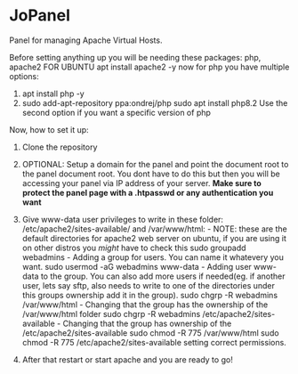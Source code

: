 # JoPanel
Panel for managing Apache Virtual Hosts.


Before setting anything up you will be needing these packages:
php, apache2
FOR UBUNTU
apt install apache2 -y
now for php you have multiple options:
1. apt install php -y
2. sudo add-apt-repository ppa:ondrej/php
   sudo apt install php8.2
Use the second option if you want a specific version of php

Now, how to set it up:
1. Clone the repository

2. OPTIONAL: Setup a domain for the panel and point the document root to the panel document root. You dont have to do this but then you will be accessing your panel via IP address of your server. **Make sure to protect the panel page with a .htpasswd or any authentication you want**

3. Give www-data user privileges to write in these folder: /etc/apache2/sites-available/ and /var/www/html: - NOTE: these are the default directories for apache2 web server on ubuntu, if you are using it on other distros you *might* have to check this
sudo groupadd webadmins - Adding a group for users. You can name it whatevery you want.
sudo usermod -aG webadmins www-data - Adding user www-data to the group. You can also add more users if needed(eg. if another user, lets say sftp, also needs to write to one of the directories under this groups ownership add it in the group).
sudo chgrp -R webadmins /var/www/html - Changing that the group has the ownership of the /var/www/html folder
sudo chgrp -R webadmins /etc/apache2/sites-available - Changing that the group has ownership of the /etc/apache2/sites-available
sudo chmod -R 775 /var/www/html
sudo chmod -R 775 /etc/apache2/sites-available
setting correct permissions.

4. After that restart or start apache and you are ready to go!


